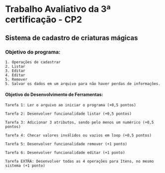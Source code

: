 # Trabalho Avaliativo da 3ª certificação - CP2

## Sistema de cadastro de criaturas mágicas

### Objetivo do programa:
    1. Operações de cadastrar
    2. Listar
    3. Editar
    4. Editar
    5. Remover
    5. Salvar os dados em um arquivo para não haver perdas de informações.
#### Objetivo do Desenvolvimento de Ferramentas:
    Tarefa 1: Ler o arquivo ao iniciar o programa (+0,5 pontos) 

    Tarefa 2: Desenvolver funcionalidade listar (+0,5 pontos)

    Tarefa 3: Adicionar 3 atributos, sendo pelo menos um numérico (+0,5 pontos)

    Tarefa 4: Checar valores inválidos ou vazios em loop (+0,5 pontos) 

    Tarefa 5: Desenvolver funcionalidade remover (+1 ponto) 

    Tarefa 6: Desenvolver funcionalidade editar (+1 ponto)

    Tarefa EXTRA: Desenvolver todas as 4 operações para Itens, no mesmo sistema (+1 ponto)
